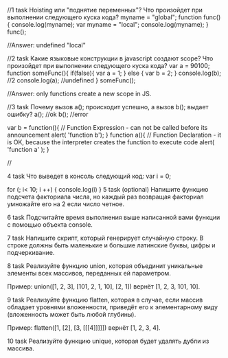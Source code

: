 //1 task
Hoisting или "поднятие переменных"? Что произойдет при выполнении следующего куска кода?
myname = "global";
function func() {
    console.log(myname);
    var myname = "local";
    console.log(myname);
}
func();

//Answer:   undefined
          "local"


//2 task
Какие языковые конструкции в javascript создают scope? Что произойдет при выполнении следующего куска кода?
var a = 90100;
function someFunc(){
  if(false){
    var a = 1;
  } else {
    var b = 2;
  }
  console.log(b);     //2
  console.log(a);     //undefined
}
someFunc();

//Answer: only functions create a new scope in JS.

//3 task
Почему вызов a(); происходит успешно, а вызов b(); выдает ошибку?
a(); //ok
b(); //error

var b = function(){             // Function Expression - can not be called before its announcement
 alert( 'function b');
}
function a(){                   // Function Declaration - it is OK, because the interpreter creates the function to execute code
 alert( 'function a' );
}

//

4 task
Что выведет в консоль следующий код:
var i = 0;

for (; i< 10; i ++) {
  console.log(i)
}
5 task (optional)
Напишите функцию подсчета факториала числа, но каждый раз возвращая факториал умножайте его на 2 если число четное.

6 task
Подсчитайте время выполнения выше написанной вами функции c помощью объекта console.

7 task
Напишите скрипт, который генерирует случайную строку. В строке должны быть маленькие и большие латинские буквы, цифры и подчеркивание.

8 task
Реализуйте функцию union, которая объединит уникальные элементы всех массивов, переданных ей параметром.

Пример: union([1, 2, 3], [101, 2, 1, 10], [2, 1]) вернёт [1, 2, 3, 101, 10].

9 task
Реализуйте функцию flatten, которая в случае, если массив обладает уровнями вложенности, приведёт его к элементарному виду (вложенность может быть любой глубины).

Пример: flatten([1, [2], [3, [[[4]]]]]) вернёт [1, 2, 3, 4].

10 task
Реализуйте функцию unique, которая будет удалять дубли из массива.
